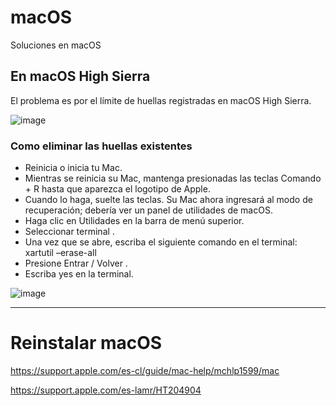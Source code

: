 # macOS
Soluciones en macOS

## En macOS High Sierra
El problema es por el límite de huellas registradas en macOS High Sierra.

![image](https://user-images.githubusercontent.com/17074687/77921203-15217900-7265-11ea-83c3-7fea19e13107.png)

### Como eliminar las huellas existentes
* Reinicia o inicia tu Mac.
* Mientras se reinicia su Mac, mantenga presionadas las teclas Comando + R hasta que aparezca el logotipo de Apple.
* Cuando lo haga, suelte las teclas. Su Mac ahora ingresará al modo de recuperación; debería ver un panel de utilidades de macOS.
* Haga clic en Utilidades en la barra de menú superior.
* Seleccionar terminal .
* Una vez que se abre, escriba el siguiente comando en el terminal:  xartutil –erase-all
* Presione Entrar / Volver .
* Escriba yes en la terminal.

![image](https://user-images.githubusercontent.com/17074687/77921306-34b8a180-7265-11ea-8ca1-92d3f280f2ad.png)

_____________________________
# Reinstalar macOS
https://support.apple.com/es-cl/guide/mac-help/mchlp1599/mac

https://support.apple.com/es-lamr/HT204904

